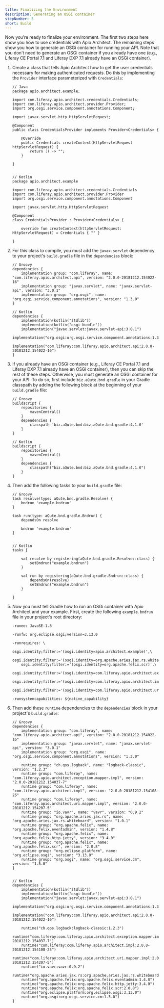 ```yaml
---
title: Finalizing the Environment
description: Generating an OSGi container
stepNumber: 5
short: Build
---
```


<!---
TODO: Remove the need for `javax.servlet` by making a credentials' provider not mandatory
-->

Now you're ready to finalize your environment. The first two steps here show you how to use credentials with Apio Architect. The remaining steps show you how to generate an OSGi container for running your API. Note that you don't need to generate an OSGi container if you already have one (e.g., Liferay CE Portal 7.1 and Liferay DXP 7.1 already have an OSGi container). 

1.  Create a class that tells Apio Architect how to get the user credentials necessary for making authenticated requests. Do this by implementing the `Provider` interface parameterized with `Credentials`: 

        // Java
        package apio.architect.example;

        import com.liferay.apio.architect.credentials.Credentials;
        import com.liferay.apio.architect.provider.Provider;
        import org.osgi.service.component.annotations.Component;

        import javax.servlet.http.HttpServletRequest;

        @Component
        public class CredentialsProvider implements Provider<Credentials> {

            @Override
            public Credentials createContext(HttpServletRequest httpServletRequest) {
                return () -> "";
            }

        }


        // Kotlin
        package apio.architect.example

        import com.liferay.apio.architect.credentials.Credentials
        import com.liferay.apio.architect.provider.Provider
        import org.osgi.service.component.annotations.Component

        import javax.servlet.http.HttpServletRequest

        @Component
        class CredentialsProvider : Provider<Credentials> {

            override fun createContext(httpServletRequest: HttpServletRequest) = Credentials { "" }

        }

2.  For this class to compile, you must add the `javax.servlet` dependency to your project's `build.gradle` file in the `dependencies` block:

        // Groovy
        dependencies {
            implementation group: "com.liferay", name: "com.liferay.apio.architect.api", version: "2.0.0-20181212.154022-16"
            implementation group: "javax.servlet", name: "javax.servlet-api", version: "3.0.1"
            implementation group: "org.osgi", name: "org.osgi.service.component.annotations", version: "1.3.0"
        }

        // Kotlin
        dependencies {
            implementation(kotlin("stdlib"))
            implementation(kotlin("osgi-bundle"))
            implementation("javax.servlet:javax.servlet-api:3.0.1")
            implementation("org.osgi:org.osgi.service.component.annotations:1.3.0")
            implementation("com.liferay:com.liferay.apio.architect.api:2.0.0-20181212.154022-16")
        }

3.  If you already have an OSGi container (e.g., Liferay CE Portal 7.1 and Liferay DXP 7.1 already have an OSGi container), then you can skip the rest of these steps. Otherwise, you must generate an OSGi container for your API. To do so, first include `biz.aQute.bnd.gradle` in your Gradle classpath by adding the following block at the beginning of your `build.gradle` file: 

        // Groovy
        buildscript {
            repositories {
                mavenCentral()
            }
            dependencies {
                classpath 'biz.aQute.bnd:biz.aQute.bnd.gradle:4.1.0'
            }
        }

        // Kotlin
        buildscript {
            repositories {
                mavenCentral()
            }
            dependencies {
                classpath("biz.aQute.bnd:biz.aQute.bnd.gradle:4.1.0")
            }
        }

4.  Then add the following tasks to your `build.gradle` file:

        // Groovy
        task resolve(type: aQute.bnd.gradle.Resolve) {
            bndrun 'example.bndrun'
        }

        task run(type: aQute.bnd.gradle.Bndrun) {
            dependsOn resolve

            bndrun 'example.bndrun'
        }


        // Kotlin
        tasks {

            val resolve by registering(aQute.bnd.gradle.Resolve::class) {
                setBndrun("example.bndrun")
            }

            val run by registering(aQute.bnd.gradle.Bndrun::class) {
                dependsOn(resolve)
                setBndrun("example.bndrun")
            }

        }

5.  Now you must tell Gradle how to run an OSGi container with Apio Architect and your example. First, create the following `example.bndrun` file in your project's root directory: 

        -runee: JavaSE-1.8

        -runfw: org.eclipse.osgi;version=3.13.0

        -runrequires: \
            osgi.identity;filter:='(osgi.identity=apio.architect.example)',\
            osgi.identity;filter:='(osgi.identity=org.apache.aries.jax.rs.whiteboard)',\
            osgi.identity;filter:='(osgi.identity=org.apache.felix.scr)',\
            osgi.identity;filter:='(osgi.identity=com.liferay.apio.architect.exception.mapper.impl)',\
            osgi.identity;filter:='(osgi.identity=com.liferay.apio.architect.impl)',\
            osgi.identity;filter:='(osgi.identity=com.liferay.apio.architect.uri.mapper.impl)',\

        -runsystemcapabilities: ${native_capability}

6.  Then add these `runtime` dependencies to the `dependencies` block in your project's `build.gradle`: 

        // Groovy
        dependencies {
            implementation group: "com.liferay", name: "com.liferay.apio.architect.api", version: "2.0.0-20181212.154022-16"
            implementation group: "javax.servlet", name: "javax.servlet-api", version: "3.0.1"
            implementation group: "org.osgi", name: "org.osgi.service.component.annotations", version: "1.3.0"

            runtime group: "ch.qos.logback", name: "logback-classic", version: "1.2.3"
            runtime group: "com.liferay", name: "com.liferay.apio.architect.exception.mapper.impl", version: "2.0.0-20181212.154037-7"
            runtime group: "com.liferay", name: "com.liferay.apio.architect.impl", version: "2.0.0-20181212.154108-25"
            runtime group: "com.liferay", name: "com.liferay.apio.architect.uri.mapper.impl", version: "2.0.0-20181212.154207-5"
            runtime group: "io.vavr", name: "vavr", version: "0.9.2"
            runtime group: "org.apache.aries.jax.rs", name: "org.apache.aries.jax.rs.whiteboard", version: "1.0.1"
            runtime group: "org.apache.felix", name: "org.apache.felix.eventadmin", version: "1.4.8"
            runtime group: "org.apache.felix", name: "org.apache.felix.http.jetty", version: "3.4.0"
            runtime group: "org.apache.felix", name: "org.apache.felix.scr", version: "2.0.8"
            runtime group: "org.eclipse.platform", name: "org.eclipse.osgi", version: "3.13.0"
            runtime group: "org.osgi", name: "org.osgi.service.cm", version: "1.5.0"
        }


        // Kotlin
        dependencies {
            implementation(kotlin("stdlib"))
            implementation(kotlin("osgi-bundle"))
            implementation("javax.servlet:javax.servlet-api:3.0.1")
            implementation("org.osgi:org.osgi.service.component.annotations:1.3.0")
            implementation("com.liferay:com.liferay.apio.architect.api:2.0.0-20181212.154022-16")

            runtime("ch.qos.logback:logback-classic:1.2.3")
            runtime("com.liferay:com.liferay.apio.architect.exception.mapper.impl:2.0.0-20181212.154037-7")
            runtime("com.liferay:com.liferay.apio.architect.impl:2.0.0-20181212.154108-25")
            runtime("com.liferay:com.liferay.apio.architect.uri.mapper.impl:2.0.0-20181212.154207-5")
            runtime("io.vavr:vavr:0.9.2")
            runtime("org.apache.aries.jax.rs:org.apache.aries.jax.rs.whiteboard:1.0.1")
            runtime("org.apache.felix:org.apache.felix.eventadmin:1.4.8")
            runtime("org.apache.felix:org.apache.felix.http.jetty:3.4.0")
            runtime("org.apache.felix:org.apache.felix.scr:2.0.8")
            runtime("org.eclipse.platform:org.eclipse.osgi:3.13.0")
            runtime("org.osgi:org.osgi.service.cm:1.5.0")
        }
